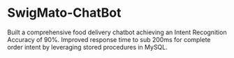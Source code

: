 # SwigMato-ChatBot

Built a comprehensive food delivery chatbot achieving an Intent Recognition Accuracy of 90%. Improved response time to sub 200ms for complete order intent by leveraging stored procedures in MySQL.
